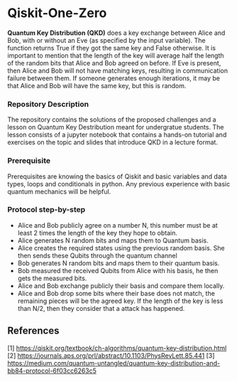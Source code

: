 # Qiskit-One-Zero

**Quantum Key Distribution (QKD)** does a key exchange between Alice and Bob, with or without an Eve (as specified by the input variable). The function returns True if they got the same key and False otherwise.  It is important to mention that the length of the key will average half the length of the random bits that Alice and Bob agreed on before. If Eve is present, then Alice and Bob will not have matching keys, resulting in communication failure between them. If someone generates enough iterations, it may be that Alice and Bob will have the same key, but this is random. 


### Repository Description 

The repository contains the solutions of the proposed challenges and a lesson on Quantum Key Destribution meant for undergratue students. The lesson consists of a jupyter notebook that contains a hands-on tutorial and exercises on the topic and slides that introduce QKD in a lecture format. 

### Prerequisite

Prerequisites are knowing the basics of Qiskit and basic variables and data types, loops and conditionals in python. Any previous experience with basic quantum mechanics will be helpful.

### Protocol step-by-step

- Alice and Bob publicly agree on a number N, this number must be at least 2 times the length of the key they hope to obtain. 
- Alice generates N random bits and maps them to Quantum basis.
- Alice creates the required states using the previous random basis. She then sends these Qubits through the quantum channel
- Bob generates N random bits and maps them to their quantum basis.
- Bob measured the received Qubits from Alice with his basis, he then gets the measured bits.
- Alice and Bob exchange publicly their basis and compare them locally.
- Alice and Bob drop some bits where their base does not match, the remaining pieces will be the agreed key. If the length of the key is less than N/2, then they consider that a attack has happened.

## References

[1] https://qiskit.org/textbook/ch-algorithms/quantum-key-distribution.html
[2] https://journals.aps.org/prl/abstract/10.1103/PhysRevLett.85.441
[3] https://medium.com/quantum-untangled/quantum-key-distribution-and-bb84-protocol-6f03cc6263c5

